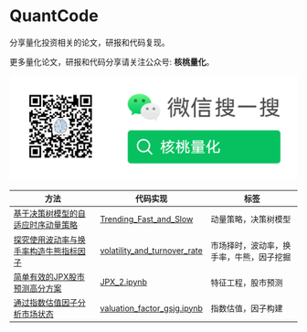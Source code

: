 # QuantCode

分享量化投资相关的论文，研报和代码复现。

更多量化论文，研报和代码分享请关注公众号:  **核桃量化**。

![](./images/nutquant_wx.png)



| 方法                                                         | 代码实现                                                     | 标签                                     |
| ------------------------------------------------------------ | ------------------------------------------------------------ | ---------------------------------------- |
| [基于决策树模型的自适应时序动量策略](https://mp.weixin.qq.com/s?__biz=MzkxOTQzNDEzOA==&mid=2247484363&idx=1&sn=d814c8ec62bf217cec3dea657aec3bf4&chksm=c1a3653ef6d4ec283c2e987550761e651055c656cb48c33b7b639965a61efb3879ef3eaeb833&token=1991236374&lang=zh_CN#rd) | [Trending_Fast_and_Slow](./code/1_Trending_Fast_and_Slow)    | 动量策略，决策树模型                     |
| [探究使用波动率与换手率构造牛熊指标因子](https://mp.weixin.qq.com/s?__biz=MzkxOTQzNDEzOA==&mid=2247484441&idx=1&sn=203128fde8498d5e08ac06c1fec22298&chksm=c1a362ecf6d4ebfa198b2a2c567e7246fc865082c66fa3aafda4787effc64d7f2b0fde571cf8&token=530562701&lang=zh_CN#rd) | [volatility_and_turnover_rate](./code/2_volatility_and_turnover_rate) | 市场择时，波动率，换手率，牛熊，因子挖掘 |
| [简单有效的JPX股市预测高分方案](https://mp.weixin.qq.com/s?__biz=MzkxOTQzNDEzOA==&mid=2247484495&idx=1&sn=8922030eea3e98361754ef66814e7391&chksm=c1a362baf6d4ebac28b13a0b113dc34962d58bb9b468c131cdf9f89040b5d794a238f7dd8c4c&token=254549462&lang=zh_CN#rd) | [JPX_2.ipynb](./code/3_JPX_S2/JPX_2.ipynb)                   | 特征工程，股市预测                       |
| [通过指数估值因子分析市场状态](https://mp.weixin.qq.com/s?__biz=MzkxOTQzNDEzOA==&mid=2247484551&idx=1&sn=f045a20b53b74f7a16fdef7e76eaaa64&chksm=c1a36272f6d4eb64962edb2909622120a305d0e2b2f850b641300f62fe4ed153372f8f5648b3&token=717711493&lang=zh_CN#rd) | [valuation_factor_gsjg.ipynb](./code/4_valuation_factor_gsjg/valuation_factor_gsjg.ipynb) | 指数估值，因子构建                       |

